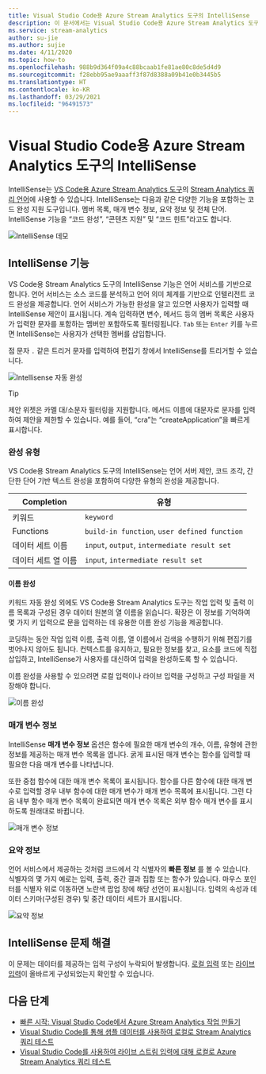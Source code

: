 ```yaml
---
title: Visual Studio Code용 Azure Stream Analytics 도구의 IntelliSense
description: 이 문서에서는 Visual Studio Code용 Azure Stream Analytics 도구에서 IntelliSense 기능을 사용하는 방법을 설명합니다.
ms.service: stream-analytics
author: su-jie
ms.author: sujie
ms.date: 4/11/2020
ms.topic: how-to
ms.openlocfilehash: 988b9d364f09a4c88bcaab1fe81ae80c8de5d4d9
ms.sourcegitcommit: f28ebb95ae9aaaff3f87d8388a09b41e0b3445b5
ms.translationtype: HT
ms.contentlocale: ko-KR
ms.lasthandoff: 03/29/2021
ms.locfileid: "96491573"
---
```

# <a name="intellisense-in-azure-stream-analytics-tools-for-visual-studio-code"></a>Visual Studio Code용 Azure Stream Analytics 도구의 IntelliSense

IntelliSense는 [VS Code용 Azure Stream Analytics 도구](https://marketplace.visualstudio.com/items?itemName=ms-bigdatatools.vscode-asa&ssr=false#overview)의 [Stream Analytics 쿼리 언어](/stream-analytics-query/stream-analytics-query-language-reference?bc=https%253a%2f%2fdocs.microsoft.com%2fazure%2fbread%2ftoc.json&toc=https%253a%2f%2fdocs.microsoft.com%2fazure%2fstream-analytics%2ftoc.json)에 사용할 수 있습니다. IntelliSense는 다음과 같은 다양한 기능을 포함하는 코드 완성 지원 도구입니다. 멤버 목록, 매개 변수 정보, 요약 정보 및 전체 단어. IntelliSense 기능을 “코드 완성”, “콘텐츠 지원” 및 “코드 힌트”라고도 합니다.

![IntelliSense 데모](./media/vs-code-intellisense/intellisense.gif)

## <a name="intellisense-features"></a>IntelliSense 기능

VS Code용 Stream Analytics 도구의 IntelliSense 기능은 언어 서비스를 기반으로 합니다. 언어 서비스는 소스 코드를 분석하고 언어 의미 체계를 기반으로 인텔리전트 코드 완성을 제공합니다. 언어 서비스가 가능한 완성을 알고 있으면 사용자가 입력할 때 IntelliSense 제안이 표시됩니다. 계속 입력하면 변수, 메서드 등의 멤버 목록은 사용자가 입력한 문자를 포함하는 멤버만 포함하도록 필터링됩니다. `Tab` 또는 `Enter` 키를 누르면 IntelliSense는 사용자가 선택한 멤버를 삽입합니다.

점 문자 `.` 같은 트리거 문자를 입력하여 편집기 창에서 IntelliSense를 트리거할 수 있습니다.

![Intellisense 자동 완성](./media/vs-code-intellisense/auto-completion.gif)

> [!TIP]
> 제안 위젯은 카멜 대/소문자 필터링을 지원합니다. 메서드 이름에 대문자로 문자를 입력하여 제안을 제한할 수 있습니다. 예를 들어, “cra”는 “createApplication”을 빠르게 표시합니다.

### <a name="types-of-completions"></a>완성 유형

VS Code용 Stream Analytics 도구의 IntelliSense는 언어 서버 제안, 코드 조각, 간단한 단어 기반 텍스트 완성을 포함하여 다양한 유형의 완성을 제공합니다.

|Completion     |  유형       |
| ----- | ------- |
| 키워드 | `keyword`
| Functions | `build-in function`, `user defined function`  |
| 데이터 세트 이름| `input`, `output`, `intermediate result set`|
| 데이터 세트 열 이름|`input`, `intermediate result set`|

#### <a name="name-completion"></a>이름 완성

키워드 자동 완성 외에도 VS Code용 Stream Analytics 도구는 작업 입력 및 출력 이름 목록과 구성된 경우 데이터 원본의 열 이름을 읽습니다. 확장은 이 정보를 기억하여 몇 가지 키 입력으로 문을 입력하는 데 유용한 이름 완성 기능을 제공합니다.

코딩하는 동안 작업 입력 이름, 출력 이름, 열 이름에서 검색을 수행하기 위해 편집기를 벗어나지 않아도 됩니다. 컨텍스트를 유지하고, 필요한 정보를 찾고, 요소를 코드에 직접 삽입하고, IntelliSense가 사용자를 대신하여 입력을 완성하도록 할 수 있습니다.

이름 완성을 사용할 수 있으려면 로컬 입력이나 라이브 입력을 구성하고 구성 파일을 저장해야 합니다.

![이름 완성](./media/vs-code-intellisense/name-completion.gif)

### <a name="parameter-info"></a>매개 변수 정보

IntelliSense **매개 변수 정보** 옵션은 함수에 필요한 매개 변수의 개수, 이름, 유형에 관한 정보를 제공하는 매개 변수 목록을 엽니다. 굵게 표시된 매개 변수는 함수를 입력할 때 필요한 다음 매개 변수를 나타냅니다.

또한 중첩 함수에 대한 매개 변수 목록이 표시됩니다. 함수를 다른 함수에 대한 매개 변수로 입력할 경우 내부 함수에 대한 매개 변수가 매개 변수 목록에 표시됩니다. 그런 다음 내부 함수 매개 변수 목록이 완료되면 매개 변수 목록은 외부 함수 매개 변수를 표시하도록 원래대로 바뀝니다.

![매개 변수 정보](./media/vs-code-intellisense/parameter-info.gif)

### <a name="quick-info"></a>요약 정보

언어 서비스에서 제공하는 것처럼 코드에서 각 식별자의 **빠른 정보** 를 볼 수 있습니다. 식별자의 몇 가지 예로는 입력, 출력, 중간 결과 집합 또는 함수가 있습니다. 마우스 포인터를 식별자 위로 이동하면 노란색 팝업 창에 해당 선언이 표시됩니다. 입력의 속성과 데이터 스키마(구성된 경우) 및 중간 데이터 세트가 표시됩니다.

![요약 정보](./media/vs-code-intellisense/quick-info.gif)

## <a name="troubleshoot-intellisense"></a>IntelliSense 문제 해결

이 문제는 데이터를 제공하는 입력 구성이 누락되어 발생합니다. [로컬 입력](visual-studio-code-local-run.md#define-a-local-input) 또는 [라이브 입력](visual-studio-code-local-run-live-input.md#define-a-live-stream-input)이 올바르게 구성되었는지 확인할 수 있습니다.

## <a name="next-steps"></a>다음 단계

* [빠른 시작: Visual Studio Code에서 Azure Stream Analytics 작업 만들기](quick-create-visual-studio-code.md)
* [Visual Studio Code를 통해 샘플 데이터를 사용하여 로컬로 Stream Analytics 쿼리 테스트](visual-studio-code-local-run.md)
* [Visual Studio Code를 사용하여 라이브 스트림 입력에 대해 로컬로 Azure Stream Analytics 쿼리 테스트](visual-studio-code-local-run-live-input.md)
